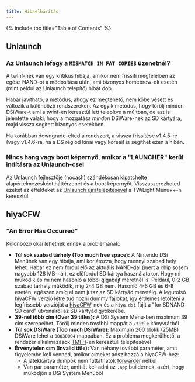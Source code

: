 ```yaml
---
title: Hibaelhárítás
---
```


{% include toc title="Table of Contents" %}

## Unlaunch
### Az Unlaunch lefagy a `MISMATCH IN FAT COPIES` üzenetnél?
A twlnf-nek van egy kritikus hibája, amikor nem frissíti megfelelően az egész NAND-ot a módosítása után, ami bizonyos homebrew-ok esetén (mint példul az Unlaunch telepítő) hibát dob.

Habár javítható, a metódus, ahogy ez megtehető, nem kőbe vésett és változik a különböző rendszereken. Az egyik metódus, hogy törölj minden DSiWare-t ami a twlnf-en keresztül lett telepítve a múltban, de azt is jelentette valaki, hogy a mozgatása *minden* DSiWare-nek az SD kártyára, majd vissza segített bizonyos esetekben.

Ha korábban downgrade-elted a rendszert, a vissza frissítése v1.4.5-re (vagy v1.4.6-ra, ha a DS régiód kínai vagy koreai) is segíthet ezen a hibán.

### Nincs hang vagy boot képernyő, amikor a "LAUNCHER" kerül indításra az Unlaunch-csel

Az Unlaunch fejlesztője (nocash) szándékosan kipatchelte alapértelmezésként háttérzenét és a boot képernyőt. Visszaszerezheted ezeket az effekteket az [Unlaunch újratelepítésével](/installing-unlaunch) a TWiLight Menu++-n keresztül.

## hiyaCFW
### "An Error Has Occurred"
Különböző okai lehetnek ennek a problémának:

- **Túl sok szabad tárhely (Too much free space):** A Nintendo DSi Menünek van egy hibája, ami korlátozza, hogy mennyi szabad hely lehet. Habár ez nem fordul elő az aktuális NAND-dal (mert a chip sosem nagyobb 128 MB-nál), ez előfordul SD kártya használatakor. Hogy mi működik és mi nem hasonló a többi gigabájt méretnél is. Például, 0-2 GB szabad tárhely működik, míg 2-4 GB nem. Hasonló 4-6 GB és 6-8 esetén, egészen amíg el nem jutsz az SD kártyád méretéig. A legutolsó hiyaCFW verzió létre tud hozni dummy fájlokat, így érdemes letölteni a legfrissebb verzióját a [hiyaCFW](https://github.com/RocketRobz/hiyaCFW/releases/latest/download/hiyaCFW.7z)-nek és a `hiya.dsi` fájlt a "for SDNAND SD card" útvonalról az SD kártyád gyökerébe.
- **39-nél több cím (Over 39 titles):** A DSi System Menu-ben maximum 39 cím szerepelhet. Törölj minden további mappát a `/title` könyvtárból
- **Túl sok DSiWare (Too much DSiWare):** Maximum 200 blokk (25MB) DSiWare lehet a `00030004` mappában. Ez a probléma megkerülhető, a rendszer alkalmazások [TMFH](https://github.com/JeffRuLz/TMFH/releases/latest)-en keresztüli telepítésével
- **Érvénytelen cím (Invalid title):** Van néhány további paraméter, amit figyelembe kell venned, amikor címeket adsz hozzá a hiyaCFW-hez:
   - A játékkártya dumpok nem futtathatók [forwarder](/nds-bootstrap-forwarders.html) nélkül
   - Van pár paraméter, amit át kell adni az `.app` buildernek, azért, hogy működjön a DSi System Menüből
